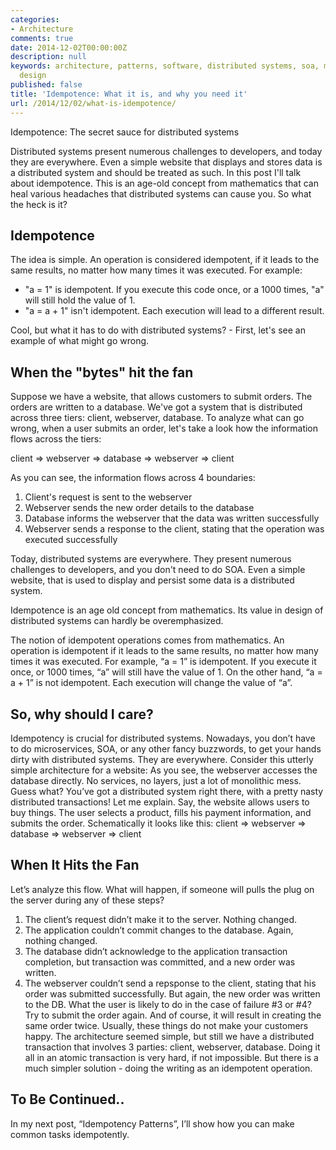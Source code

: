 ```yaml
---
categories:
- Architecture
comments: true
date: 2014-12-02T00:00:00Z
description: null
keywords: architecture, patterns, software, distributed systems, soa, microservices,
  design
published: false
title: 'Idempotence: What it is, and why you need it'
url: /2014/12/02/what-is-idempotence/
---
```


Idempotence: The secret sauce for distributed systems

Distributed systems present numerous challenges to developers, and today they are everywhere. Even a simple website that displays and stores data is a distributed system and should be treated as such. In this post I'll talk about idempotence. This is an age-old concept from mathematics that can heal various headaches that distributed systems can cause you. So what the heck is it?

Idempotence
-----------
The idea is simple. An operation is considered idempotent, if it leads to the same results, no matter how many times it was executed. For example:

* "a = 1" is idempotent. If you execute this code once, or a 1000 times, "a" will still hold the value of 1.
* "a = a + 1" isn't idempotent. Each execution will lead to a different result.

Cool, but what it has to do with distributed systems? - First, let's see an example of what might go wrong.


When the "bytes" hit the fan
----------------------------
Suppose we have a website, that allows customers to submit orders. The orders are written to a database. We've got a system that is distributed across three tiers: client, webserver, database. To analyze what can go wrong, when a user submits an order, let's take a look how the information flows across the tiers:

client =\> webserver =\> database =\> webserver =\> client

As you can see, the information flows across 4 boundaries:

1. Client's request is sent to the webserver
2. Webserver sends the new order details to the database
3. Database informs the webserver that the data was written successfully
4. Webserver sends a response to the client, stating that the operation was executed successfully





Today, distributed systems are everywhere. They present numerous challenges to developers, and you don't need to do SOA. Even a simple website, that is used to display and persist some data is a distributed system.


Idempotence is an age old concept from mathematics. Its value in design of distributed systems can hardly be overemphasized.

The notion of idempotent operations comes from mathematics. An operation is idempotent if it leads to the same results, no matter how many times it was executed.
For example, “a = 1” is idempotent. If you execute it once, or 1000 times, “a” will still have the value of 1.
On the other hand, “a = a + 1” is not idempotent. Each execution will change the value of “a”.

## So, why should I care?
Idempotency is crucial for distributed systems. Nowadays, you don’t have to do microservices, SOA, or any other fancy buzzwords, to get your hands dirty with distributed systems. They are everywhere. Consider this utterly simple architecture for a website:
As you see, the webserver accesses the database directly. No services, no layers, just a lot of monolithic mess. Guess what? You’ve got a distributed system right there, with a pretty nasty distributed transactions! Let me explain.
Say, the website allows users to buy things. The user selects a product, fills his payment information, and submits the order. Schematically it looks like this:
client =\> webserver =\> database =\> webserver =\> client

## When It Hits the Fan
Let’s analyze this flow. What will happen, if someone will pulls the plug on the server during any of these steps?
1. The client’s request didn’t make it to the server. Nothing changed.
2. The application couldn’t commit changes to the database. Again, nothing changed.
3. The database didn’t acknowledge to the application transaction completion, but transaction was committed, and a new order was written.
4. The webserver couldn’t send a repsponse to the client, stating that his order was submitted successfully. But again, the new order was written to the DB.
What the user is likely to do in the case of failure #3 or #4? Try to submit the order again. And of course, it will result in creating the same order twice. Usually, these things do not make your customers happy.
The architecture seemed simple, but still we have a distributed transaction that involves 3 parties: client, webserver, database. Doing it all in an atomic transaction is very hard, if not impossible. But there is a much simpler solution - doing the writing as an idempotent operation.

## To Be Continued..
In my next post, “Idempotency Patterns”, I’ll show how you can make common tasks idempotently.

